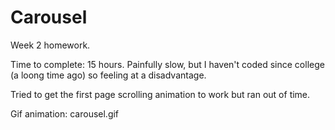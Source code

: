 Carousel
========
Week 2 homework.

Time to complete: 15 hours. Painfully slow, but I haven't coded since college (a loong time ago) so feeling at a disadvantage. 

Tried to get the first page scrolling animation to work but ran out of time. 

Gif animation: carousel.gif
